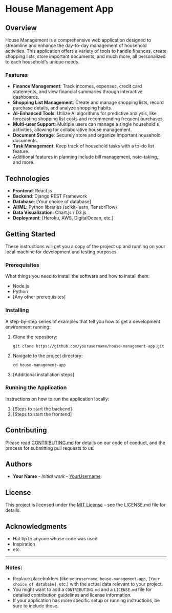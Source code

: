 # House Management App

## Overview
House Management is a comprehensive web application designed to streamline and enhance the day-to-day management of household activities. This application offers a variety of tools to handle finances, create shopping lists, store important documents, and much more, all personalized to each household's unique needs.

### Features
- **Finance Management**: Track incomes, expenses, credit card statements, and view financial summaries through interactive dashboards.
- **Shopping List Management**: Create and manage shopping lists, record purchase details, and analyze shopping habits.
- **AI-Enhanced Tools**: Utilize AI algorithms for predictive analysis, like forecasting shopping list costs and recommending frequent purchases.
- **Multi-user Support**: Multiple users can manage a single household's activities, allowing for collaborative house management.
- **Document Storage**: Securely store and organize important household documents.
- **Task Management**: Keep track of household tasks with a to-do list feature.
- Additional features in planning include bill management, note-taking, and more.

## Technologies
- **Frontend**: React.js
- **Backend**: Django REST Framework
- **Database**: [Your choice of database]
- **AI/ML**: Python libraries (scikit-learn, TensorFlow)
- **Data Visualization**: Chart.js / D3.js
- **Deployment**: [Heroku, AWS, DigitalOcean, etc.]

## Getting Started
These instructions will get you a copy of the project up and running on your local machine for development and testing purposes.

### Prerequisites
What things you need to install the software and how to install them:
- Node.js
- Python
- [Any other prerequisites]

### Installing
A step-by-step series of examples that tell you how to get a development environment running:

1. Clone the repository:
   ```
   git clone https://github.com/yourusername/house-management-app.git
   ```
2. Navigate to the project directory:
   ```
   cd house-management-app
   ```
3. [Additional installation steps]

### Running the Application
Instructions on how to run the application locally:
1. [Steps to start the backend]
2. [Steps to start the frontend]

## Contributing
Please read [CONTRIBUTING.md](CONTRIBUTING.md) for details on our code of conduct, and the process for submitting pull requests to us.

## Authors
- **Your Name** - *Initial work* - [YourUsername](https://github.com/YourUsername)

## License
This project is licensed under the [MIT License](LICENSE.md) - see the LICENSE.md file for details.

## Acknowledgments
- Hat tip to anyone whose code was used
- Inspiration
- etc.

---

### Notes:
- Replace placeholders (like `yourusername`, `house-management-app`, `[Your choice of database]`, etc.) with the actual data relevant to your project.
- You might want to add a `CONTRIBUTING.md` and a `LICENSE.md` file for detailed contribution guidelines and license information.
- If your application has more specific setup or running instructions, be sure to include those.